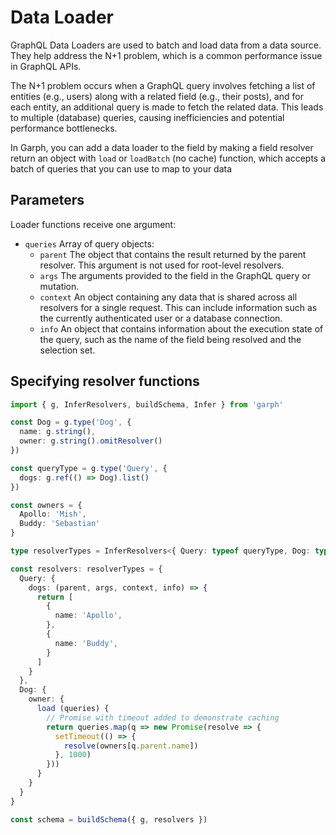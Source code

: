 # Data Loader

GraphQL Data Loaders are used to batch and load data from a data source. They help address the N+1 problem, which is a common performance issue in GraphQL APIs.

The N+1 problem occurs when a GraphQL query involves fetching a list of entities (e.g., users) along with a related field (e.g., their posts), and for each entity, an additional query is made to fetch the related data. This leads to multiple (database) queries, causing inefficiencies and potential performance bottlenecks.

In Garph, you can add a data loader to the field by making a field resolver return an object with `load` or `loadBatch` (no cache) function, which accepts a batch of queries that you can use to map to your data

## Parameters

Loader functions receive one argument:

- `queries`
  Array of query objects:
    - `parent`
      The object that contains the result returned by the parent resolver. This argument is not used for root-level resolvers.
    - `args`
      The arguments provided to the field in the GraphQL query or mutation.
    - `context`
      An object containing any data that is shared across all resolvers for a single request. This can include information such as the currently authenticated user or a database connection.
    - `info`
      An object that contains information about the execution state of the query, such as the name of the field being resolved and the selection set.

## Specifying resolver functions

```ts
import { g, InferResolvers, buildSchema, Infer } from 'garph'

const Dog = g.type('Dog', {
  name: g.string(),
  owner: g.string().omitResolver()
})

const queryType = g.type('Query', {
  dogs: g.ref(() => Dog).list()
})

const owners = {
  Apollo: 'Mish',
  Buddy: 'Sebastian'
}

type resolverTypes = InferResolvers<{ Query: typeof queryType, Dog: typeof Dog }, {}>

const resolvers: resolverTypes = {
  Query: {
    dogs: (parent, args, context, info) => {
      return [
        {
          name: 'Apollo',
        },
        {
          name: 'Buddy',
        }
      ]
    }
  },
  Dog: {
    owner: {
      load (queries) {
        // Promise with timeout added to demonstrate caching
        return queries.map(q => new Promise(resolve => {
          setTimeout(() => {
            resolve(owners[q.parent.name])
          }, 1000)
        }))
      }
    }
  }
}

const schema = buildSchema({ g, resolvers })
```
